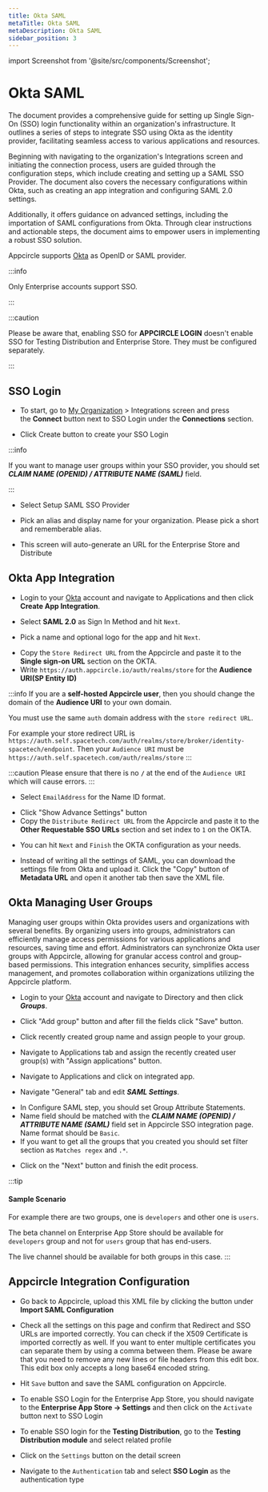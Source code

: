 ```yaml
---
title: Okta SAML
metaTitle: Okta SAML
metaDescription: Okta SAML
sidebar_position: 3
---
```


import Screenshot from '@site/src/components/Screenshot';

# Okta SAML

The document provides a comprehensive guide for setting up Single Sign-On (SSO) login functionality within an organization's infrastructure.
It outlines a series of steps to integrate SSO using Okta as the identity provider, facilitating seamless access to various applications and resources.

Beginning with navigating to the organization's Integrations screen and initiating the connection process, users are guided through the configuration steps, which include creating and setting up a SAML SSO Provider.
The document also covers the necessary configurations within Okta, such as creating an app integration and configuring SAML 2.0 settings.

Additionally, it offers guidance on advanced settings, including the importation of SAML configurations from Okta.
Through clear instructions and actionable steps, the document aims to empower users in implementing a robust SSO solution.

Appcircle supports [Okta](https://www.okta.com/) as OpenID or SAML provider.

:::info

Only Enterprise accounts support SSO.

:::

:::caution

Please be aware that, enabling SSO for **APPCIRCLE LOGIN** doesn't enable SSO for Testing Distribution and Enterprise Store. They must be configured separately.

:::

## SSO Login

- To start, go to [My Organization](../my-organization.md) > Integrations screen and press the **Connect** button next to SSO Login under the **Connections** section.

<Screenshot url='https://cdn.appcircle.io/docs/assets/sso-login1.png' />

- Click Create button to create your SSO Login

<Screenshot url='https://cdn.appcircle.io/docs/assets/sso-login2.png' />

:::info

If you want to manage user groups within your SSO provider, you should set **_CLAIM NAME (OPENID) / ATTRIBUTE NAME (SAML)_** field.

:::

- Select Setup SAML SSO Provider

<Screenshot url='https://cdn.appcircle.io/docs/assets/sso-login3.png' />

- Pick an alias and display name for your organization. Please pick a short and rememberable alias.

- This screen will auto-generate an URL for the Enterprise Store and Distribute

<Screenshot url='https://cdn.appcircle.io/docs/assets/2777-sso-saml1-new.png' />


## Okta App Integration

- Login to your [Okta](https://www.okta.com/) account and navigate to Applications and then click **Create App Integration**.

<Screenshot url='https://cdn.appcircle.io/docs/assets/oktacreateapp.png' />

- Select **SAML 2.0** as Sign In Method and hit `Next`.

<Screenshot url='https://cdn.appcircle.io/docs/assets/oktacreatesaml.png' />

- Pick a name and optional logo for the app and hit `Next`.

<Screenshot url='https://cdn.appcircle.io/docs/assets/oktasamlsettings1.png' />

- Copy the `Store Redirect URL` from the Appcircle and paste it to the **Single sign-on URL** section on the OKTA.
- Write `https://auth.appcircle.io/auth/realms/store` for the **Audience URI(SP Entity ID)**

:::info
If you are a **self-hosted Appcircle user**, then you should change the domain of the **Audience URI** to your own domain.

You must use the same `auth` domain address with the `store redirect URL`.

For example your store redirect URL is `https://auth.self.spacetech.com/auth/realms/store/broker/identity-spacetech/endpoint`. Then your `Audience URI` must be `https://auth.self.spacetech.com/auth/realms/store`
:::

:::caution
Please ensure that there is no **`/`** at the end of the `Audience URI` which will cause errors.
:::

- Select `EmailAddress` for the Name ID format.

<Screenshot url='https://cdn.appcircle.io/docs/assets/2777-oktasamlsettings.png' />

- Click "Show Advance Settings" button
- Copy the `Distribute Redirect URL` from the Appcircle and paste it to the **Other Requestable SSO URLs** section and set index to `1` on the OKTA.

<Screenshot url='https://cdn.appcircle.io/docs/assets/2777-oktasamlsettings2-new.png' />

- You can hit `Next` and `Finish` the OKTA configuration as your needs.

- Instead of writing all the settings of SAML, you can download the settings file from Okta and upload it. Click the "Copy" button of **Metadata URL** and open it another tab then save the XML file.

<Screenshot url='https://cdn.appcircle.io/docs/assets/oktasamlsettings3-new.png' />

## Okta Managing User Groups

Managing user groups within Okta provides users and organizations with several benefits.
By organizing users into groups, administrators can efficiently manage access permissions for various applications and resources, saving time and effort.
Administrators can synchronize Okta user groups with Appcircle, allowing for granular access control and group-based permissions.
This integration enhances security, simplifies access management, and promotes collaboration within organizations utilizing the Appcircle platform.

- Login to your [Okta](https://www.okta.com/) account and navigate to Directory and then click **_Groups_**.

<Screenshot url='https://cdn.appcircle.io/docs/assets/2812-okta-groups-1.png' />

- Click "Add group" button and after fill the fields click "Save" button.

<Screenshot url='https://cdn.appcircle.io/docs/assets/2812-okta-groups-2.png' />

- Click recently created group name and assign people to your group.

<Screenshot url='https://cdn.appcircle.io/docs/assets/2812-okta-groups-3-new.png' />

- Navigate to Applications tab and assign the recently created user group(s) with "Assign applications" button.

<Screenshot url='https://cdn.appcircle.io/docs/assets/2812-okta-groups-4.png' />

- Navigate to Applications and click on integrated app.

<Screenshot url='https://cdn.appcircle.io/docs/assets/2812-okta-groups-5.png' />

- Navigate "General" tab and edit **_SAML Settings_**.

<Screenshot url='https://cdn.appcircle.io/docs/assets/2812-okta-groups-6.png' />

- In Configure SAML step, you should set Group Attribute Statements.
- Name field should be matched with the **_CLAIM NAME (OPENID) / ATTRIBUTE NAME (SAML)_** field set in Appcircle SSO integration page. Name format should be `Basic`.
- If you want to get all the groups that you created you should set filter section as `Matches regex` and `.*`.

<Screenshot url='https://cdn.appcircle.io/docs/assets/2812-okta-groups-7.png' />

- Click on the "Next" button and finish the edit process.

:::tip

#### Sample Scenario

For example there are two groups, one is `developers` and other one is `users`.

The beta channel on Enterprise App Store should be available for `developers` group and not for `users` group that has end-users.

The live channel should be available for both groups in this case.
:::

## Appcircle Integration Configuration

- Go back to Appcircle, upload this XML file by clicking the button under **Import SAML Configuration**

<Screenshot url='https://cdn.appcircle.io/docs/assets/2777-sso-saml1-new.png' />

- Check all the settings on this page and confirm that Redirect and SSO URLs are imported correctly. You can check if the X509 Certificate is imported correctly as well. If you want to enter multiple certificates you can separate them by using a comma between them. Please be aware that you need to remove any new lines or file headers from this edit box. This edit box only accepts a long base64 encoded string.

- Hit `Save` button and save the SAML configuration on Appcircle.

- To enable SSO Login for the Enterprise App Store, you should navigate to the **Enterprise App Store -> Settings**  and then click on the `Activate` button next to SSO Login

<Screenshot url='https://cdn.appcircle.io/docs/assets/2777-enterprisestore-sso-login.png' />

- To enable SSO login for the **Testing Distribution**, go to the **Testing Distribution module** and select related profile

<Screenshot url='https://cdn.appcircle.io/docs/assets/2803-distribution-profiles.png' />

- Click on the `Settings` button on the detail screen

<Screenshot url='https://cdn.appcircle.io/docs/assets/2803-distribution-detail.png' />

- Navigate to the `Authentication` tab and select **SSO Login** as the authentication type

<Screenshot url='https://cdn.appcircle.io/docs/assets/2777-distribution-sso-login.png' />
